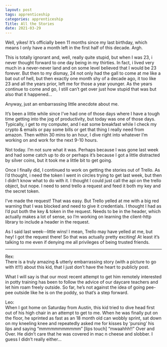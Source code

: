 ```yaml
---
layout: post 
tags: apprenticeship
categories: apprenticeship
Title: All the Stories
date: 2021-03-29
---
```


Well, yikes!  It’s officially been 11 months since my last birthday, which means I only have a month left in the first half of this decade.  Argh.

This is totally ignorant and, well, really quite stupid, but when I was 23, i never thought forward to one day being in my thirties.  In fact, i lived very much in a never-never land and on some level believed that I would be 23 forever.  But then to my dismay, 24 not only had the gall to come at me like a bat out of hell, but then exactly one month shy of a decade ago, it too like 23 and all the years prior, left me for those a year younger.  As the years continue to come and go, I still can’t get over just how stupid that was but also that it happened...

Anyway, just an embarrassing little anecdote about me.

It’s been a little while since I’ve had one of those days where I have a tough time getting into the jog of productivity, but today was one of those days.  Typically, i get to my computer, and I eat some breakfast while I check my crypto & emails or pay some bills or get that thing I really need from amazon.  Then within 30 mins to an hour, I dive right into whatever I’m working on and work for the next 9-10 hours.  

Not today.  I’m not sure what it was.  Perhaps because I was gone last week and had some catch up to do or perhaps it’s because I got a little distracted by silver coins, but it took me a little bit to get going.  

Once I finally did, I continued to work on getting the stories out of Trello.  As I’d thought, i need the token I went in circles trying to get last week, but then I didn’t know what to do with it.  I thought I could just call the api on the trello object, but nope.  I need to send trello a request and feed it both my key and the secret token.  

I’ve made the request!  That was easy.  But Trello yelled at me with a big red warning that I was blocked and need to give it credentials.  I thought I had as I’d put both the key & token in the request.  Needs to be in the header, which actually makes a lot of sense, so I’m working on learning the client-http library to include a header in the request.  

As I said last week--little wins!  I mean, Trello may have yelled at me, but hey!  I got the request there!  So that was actually pretty exciting!  At least it’s talking to me even if denying me all privileges of being trusted friends.  

***

Rex:  
There is a truly amazing & utterly embarrassing story (with a picture to go with it!!!) about this kid, that I just don’t have the heart to publicly post.  

What I will say is that our most recent attempt to get him remotely interested in potty training has been to follow the advice of our daycare teachers and let him roam freely outside.  So far, he’s not against the idea of going pee-pee outside like he is on the poddy, so that’s a step forward.  

Leo:  
When I got home on Saturday from Austin, this kid tried to dive head first out of his high chair in an attempt to get to me.  When he was finally put on the floor, he sprinted as fast as an 18 month old can wobbly sprint, sat down on my kneeling knee and repeatedly asked me for kisses by ‘pursing’ his lips and saying “mmmmmmmmmmm” [lips touch] “mwaahhh!!”  Over and Over.  He didn’t care that he was covered in mac n cheese and slobber.  I guess I didn’t really either...

